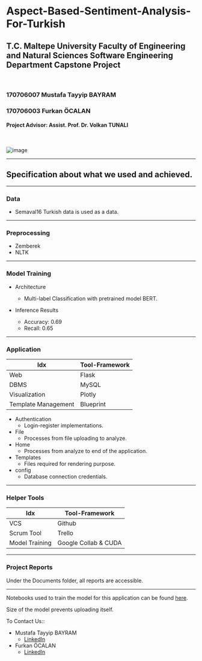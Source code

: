 # Aspect-Based-Sentiment-Analysis-For-Turkish 
## T.C. Maltepe University Faculty of Engineering and Natural Sciences Software Engineering Department Capstone Project  


<br>


### 170706007 Mustafa Tayyip BAYRAM   
### 170706003 Furkan ÖCALAN  
#### Project Advisor: Assist. Prof. Dr. Volkan TUNALI  

<br>

![image](https://user-images.githubusercontent.com/60510780/188274717-44c00e19-b611-41d4-bdc5-86fc912c109d.png)
<hr>



## Specification about what we used and achieved.

***************
### Data

- Semaval16 Turkish data is used as a data.

***************

### Preprocessing

- Zemberek
- NLTK

***************

### Model Training

- Architecture
    - Multi-label Classification with pretrained model BERT.

- Inference Results
    - Accuracy: 0.69
    - Recall: 0.65

***************

### Application 

| Idx | Tool-Framework |
| ------ | ------ |
| Web | Flask |
| DBMS | MySQL |
| Visualization | Plotly |
| Template Management | Blueprint |

- Authentication
    - Login-register implementations.
- File
    - Processes from file uploading to analyze.
- Home
    - Processes from analyze to end of the application.
- Templates
    - Files required for rendering purpose.
- config
    - Database connection credentials.

***************
### Helper Tools 

| Idx | Tool-Framework |
| ------ | ------ |
| VCS | Github |
| Scrum Tool | Trello |
| Model Training | Google Collab & CUDA |

***************
### Project Reports

Under the Documents folder, all reports are accessible.

***************

Notebooks used to train the model for this application can be found [here](mutabay/credit-card-fraud-detection).

Size of the model prevents uploading itself.

To Contact Us::
- Mustafa Tayyip BAYRAM
    - [LinkedIn](https://www.linkedin.com/in/mutabay/)
- Furkan ÖCALAN
    - [LinkedIn](https://www.linkedin.com/in/furkan-ocalan-16186a174/)
